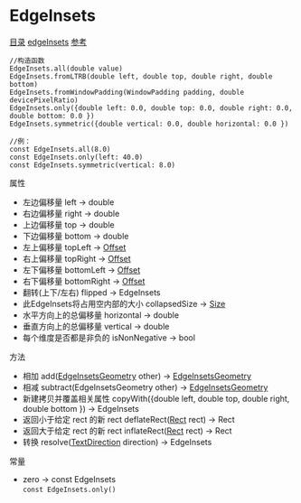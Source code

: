 # EdgeInsets
[目录](#toptop) [edgeInsets](#edgeInsets) [参考](https://api.flutter.dev/flutter/painting/EdgeInsets-class.html)
```
//构造函数
EdgeInsets.all(double value)
EdgeInsets.fromLTRB(double left, double top, double right, double bottom)
EdgeInsets.fromWindowPadding(WindowPadding padding, double devicePixelRatio)
EdgeInsets.only({double left: 0.0, double top: 0.0, double right: 0.0, double bottom: 0.0 })
EdgeInsets.symmetric({double vertical: 0.0, double horizontal: 0.0 })

//例：
const EdgeInsets.all(8.0)
const EdgeInsets.only(left: 40.0)
const EdgeInsets.symmetric(vertical: 8.0)
```
属性
- 左边偏移量 left → double
- 右边偏移量 right → double
- 上边偏移量 top → double
- 下边偏移量 bottom → double
- 左上偏移量 topLeft → [Offset](#Offset)
- 右上偏移量 topRight → [Offset](#Offset)
- 左下偏移量 bottomLeft → [Offset](#Offset)
- 右下偏移量 bottomRight → [Offset](#Offset)
- 翻转(上下/左右) flipped → EdgeInsets
- 此EdgeInsets将占用空内部的大小 collapsedSize → [Size](#Size)
- 水平方向上的总偏移量 horizontal → double
- 垂直方向上的总偏移量 vertical → double
- 每个维度是否都是非负的 isNonNegative → bool

方法
- 相加 add([EdgeInsetsGeometry](#EdgeInsetsGeometry) other) → [EdgeInsetsGeometry](#EdgeInsetsGeometry)
- 相减 subtract(EdgeInsetsGeometry other) → [EdgeInsetsGeometry](#EdgeInsetsGeometry)
- 新建拷贝并覆盖相关属性 copyWith({double left, double top, double right, double bottom }) → EdgeInsets
- 返回小于给定 rect 的新 rect deflateRect([Rect](#Rect) rect) → Rect
- 返回大于给定 rect 的新 rect inflateRect([Rect](#Rect) rect) → Rect
- 转换 resolve([TextDirection](#TextDirection) direction) → EdgeInsets

常量
- zero → const EdgeInsets<br>```const EdgeInsets.only()```
